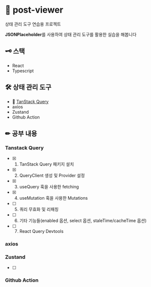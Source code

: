 # 👀 post-viewer
상태 관리 도구 연습용 프로젝트

**JSONPlaceholder**를 사용하여 상태 관리 도구를 활용한 실습을 해봅니다

## 🗝 스택
- React
- Typescript

## 🛠 상태 관리 도구
- 🌴 [TanStack Query](https://ldd6cr-adness.tistory.com/303)
- axios
- Zustand
- Github Action

## ✏ 공부 내용
### Tanstack Query
- [x] 1. TanStack Query 패키지 설치
- [x] 2. QueryClient 생성 및 Provider 설정
- [x] 3. useQuery 훅을 사용한 fetching
- [x] 4. useMutation 훅을 사용한 Mutations
- [ ] 5. 쿼리 무효화 및 리패칭
- [ ] 6. 기타 기능들(enabled 옵션, select 옵션, staleTime/cacheTime 옵션)
- [ ] 7. React Query Devtools

### axios

### Zustand
- [ ]

### Github Action
